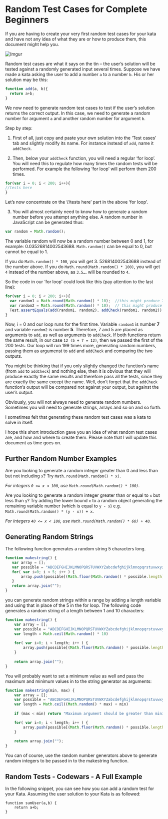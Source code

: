 # Random Test Cases for Complete Beginners

If you are having to create your very first random test cases for your kata and have not any idea of what they are or how to produce
them, this document might help you. 

![Imgur](http://i.imgur.com/g4hUKdO.png?1)

Random test cases are what it says on the tin – the user’s solution will be tested against a randomly generated input several times.
Suppose we have made a kata asking the user to add a number `a` to a number `b`. His or her solution may be this:

```javascript
function add(a, b){
  return a+b;
}
```

We now need to generate random test cases to test if the user’s solution returns the correct output. In this case, we need to generate
a random number for argument `a` and another random number for argument `b`.

Step by step:

1. First of all, just copy and paste your own solution into the ‘Test cases’ tab and slightly modify its name. For instance instead of
`add`, name it `addCheck`.

2. Then, below your `addCheck` function, you will need a regular ‘for loop’. You will need this to regulate how many times the random
tests will be performed. For example the following ‘for loop’ will perform them 200 times. 

```javascript
for(var i = 0; i < 200; i++){
//tests here
}
```

  Let’s now concentrate on the ‘//tests here’ part in the above ‘for loop’.

3. You will almost certainly need to know how to generate a random number before you attempt anything else. A random number in
JavaScript can be generated thus:

```javascript
var random = Math.random();
```

The variable random will now be a random number between 0  and 1, for example: 0.03526814002543688. `Math.random()` can be equal to 0, but cannot be equal to 1. 

If you do `Math.random() * 100`, you will get 3. 526814002543688 instead of the number above.
If you do `Math.round(Math.random() * 100)`, you will get `4` instead of the number above, as `3.5…`. will be rounded to `4`. 

So the code in our ‘for loop’ could look like this (pay attention to the last line):

```javascript
for(var i = 0; i < 200; i++){
  var random1 = Math.round(Math.random() * 10);  //this might produce 7
  var random2 = Math.round(Math.random() * 10);  // this might produce 5
  Test.assertEquals(add(random1, random2), addCheck(random1, random2))
}
```

Now, i = 0 and our loop runs for the first time. Variable `random1` is number **7** and variable `random2` is number **5**. Therefore, 7 and 5
are placed as arguments to `add`, as well as arguments to `addCheck`. If both functions return the same result, in our
case `12 (5 + 7 = 12)`, then we passed the first of the 200 tests. Our loop will run 199 times more, generating random numbers, 
passing them as argumenst to `add` and `addCheck` and comparing the two outputs. 

You might be thinking that if you only slightly changed the function’s name (from `add` to `addCheck`) and nothing else,
then it is obvious that they will produce exactly the same results and therefore pass all the tests, since they are exactly the same
except the name. Well, don’t forget that the `addCheck` function’s output will be compared not against your output, but against the
user’s output.

Obviously, 
you will not always need to generate random numbers. Sometimes you will need to generate strings, arrays and so on and so forth. 

I sometimes felt that generating these random test cases was a kata to solve in itself. 

I hope this short introduction gave you an idea of what random test cases are, and how and where to create them. Please note that I
will update this document as time goes on.

## Further Random Number Examples

Are you looking to generate a random integer greater than 0 and less than but not including `x`? Try `Math.round(Math.random() * x)`. 

*For integers `0 <= x < 100`, use `Math.round(Math.random() * 100)`.*

Are you looking to generate a random integer greater than or equal to `x` but less than `y`? Try adding the lower bound `x` to a random object generating the remaining variable number (which is equal to `y - x`) e.g. `Math.round(Math.random() * (y - x)) + x`. 

*For integers `40 <= x < 100`, use `Math.round(Math.random() * 60) + 40`.*

## Generating Random Strings

The following function generates a random string 5 characters long. 

```javascript
function makestring() {
   var array = [];
   var possible = "ABCDEFGHIJKLMNOPQRSTUVWXYZabcdefghijklmnopqrstuvwxyz0123456789";
   for( var i=0; i < 5; i++ ) {
       array.push(possible[(Math.floor(Math.random() * possible.length))]);
   }
   return array.join("");
}
```

you can generate random strings within a range by adding a length variable and using that in place of the 5 in the for loop.  The following code generates a random string of a length between 1 and 10 characters:

```javascript
function makestring() {
    var array = [];
    var possible = "ABCDEFGHIJKLMNOPQRSTUVWXYZabcdefghijklmnopqrstuvwxyz0123456789";
    var length = Math.ceil(Math.random() * 10)
    
    for( var i=0; i < length; i++ ) {
        array.push(possible[(Math.floor(Math.random() * possible.length))]);
    }
    
    return array.join("");
}
```

You will probably want to set a minimum value as well and pass the maximum and minimum values in to the string generator as arguments:

```javascript
function makestring(min, max) {
    var array = [];
    var possible = "ABCDEFGHIJKLMNOPQRSTUVWXYZabcdefghijklmnopqrstuvwxyz0123456789";
    var length = Math.ceil((Math.random() * max) + min)
    
    if (max < min) return "Maximum argument should be greater than minimum!";

    for( var i=0; i < length; i++ ) {
        array.push(possible[(Math.floor(Math.random() * possible.length))]);
    }
    
    return array.join("");
}
```

You can of course, use the random number generators above to generate random integers to be passed in to the makestring function.

## Random Tests - Codewars - A Full Example

In the following snippet, you can see how you can add a random test for your Kata. Assuming the user solution to your Kata is as followed:

```
function sumUser(a,b) {
    return a+b;
}
```
